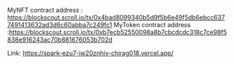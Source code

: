 
MyNFT contract address : https://blockscout.scroll.io/tx/0x4bad8099340b5d9f5b6e49f5db6ebcc6377491413632ad3d6c60abba7c249fc1
MyToken contract address :https://blockscout.scroll.io/tx/0xb7ecb52550098a8b7cbcdcdc318c7ce98f5838e916243ac70b881676053b702d

Link: https://spark-ezu7-iw20znhiv-chirag018.vercel.app/
